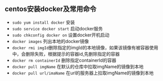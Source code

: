 ## centos安装docker及常用命令
- `sudo yum install docker` 安装
- `sudo service docker start` 启动docker服务
- `sudo chkconfig docker on` 设置docker开机启动
- `docker images` 列出本地的docker镜像
- `docker rmi imgId`删除指定的imgId的本地镜像，如果该镜像有被容器使用中，会删除失败，根据提示的容器id,先删除指定的容器
- `docker rm containerId` 删除指定containerId的容器
- `docker pull imgName` 在默认的仓库中拉取imgName的镜像到本地
- `docker pull url/imaName` 在url的服务器上拉取imgName的镜像到本地
 
